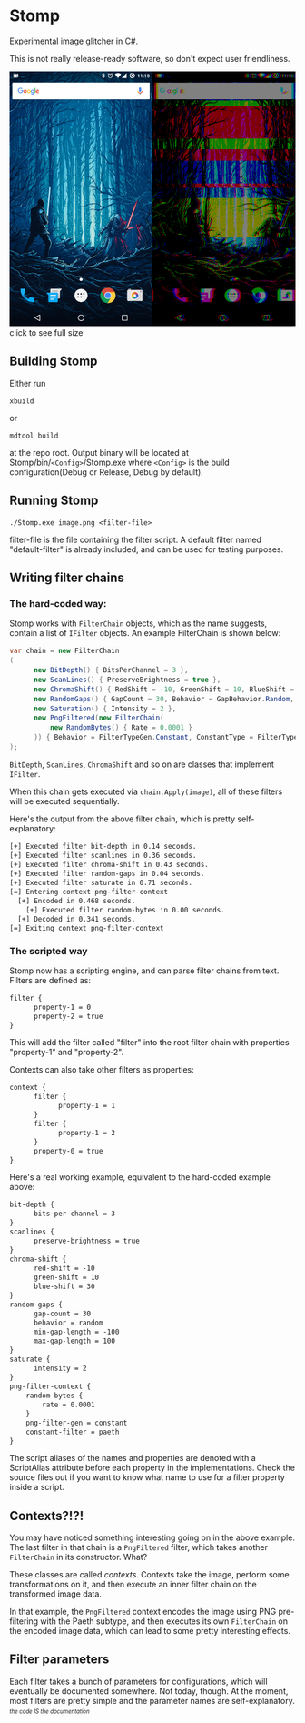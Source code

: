# Stomp
Experimental image glitcher in C#.

This is not really release-ready software, so don't expect user friendliness.

[![comparison preview](https://raw.githubusercontent.com/hexafluoride/Stomp/master/comparison-small.jpg)](https://raw.githubusercontent.com/hexafluoride/Stomp/master/comparison.png)
click to see full size

## Building Stomp
Either run
```
xbuild
```
or
```
mdtool build
```
at the repo root. Output binary will be located at Stomp/bin/`<Config>`/Stomp.exe where `<Config>` is the build configuration(Debug or Release, Debug by default).

## Running Stomp
```
./Stomp.exe image.png <filter-file>
```

filter-file is the file containing the filter script. A default filter named "default-filter" is already included, and can be used for testing purposes.

## Writing filter chains
### The hard-coded way:

Stomp works with `FilterChain` objects, which as the name suggests, contain a list of `IFilter` objects. An example FilterChain is shown below:

```cs
var chain = new FilterChain
(
      new BitDepth() { BitsPerChannel = 3 },
      new ScanLines() { PreserveBrightness = true },
      new ChromaShift() { RedShift = -10, GreenShift = 10, BlueShift = 30 },
      new RandomGaps() { GapCount = 30, Behavior = GapBehavior.Random, MinGapLength = -100, MaxGapLength = 100 },
      new Saturation() { Intensity = 2 },
      new PngFiltered(new FilterChain(
          new RandomBytes() { Rate = 0.0001 }
      )) { Behavior = FilterTypeGen.Constant, ConstantType = FilterType.Paeth }
);
```

`BitDepth`, `ScanLines`, `ChromaShift` and so on are classes that implement `IFilter`.

When this chain gets executed via `chain.Apply(image)`, all of these filters will be executed sequentially.

Here's the output from the above filter chain, which is pretty self-explanatory:

```
[+] Executed filter bit-depth in 0.14 seconds.
[+] Executed filter scanlines in 0.36 seconds.
[+] Executed filter chroma-shift in 0.43 seconds.
[+] Executed filter random-gaps in 0.04 seconds.
[+] Executed filter saturate in 0.71 seconds.
[=] Entering context png-filter-context
  [+] Encoded in 0.468 seconds.
    [+] Executed filter random-bytes in 0.00 seconds.
  [+] Decoded in 0.341 seconds.
[=] Exiting context png-filter-context
```

### The scripted way
Stomp now has a scripting engine, and can parse filter chains from text.
Filters are defined as:
```
filter {
      property-1 = 0
      property-2 = true
}
```
This will add the filter called "filter" into the root filter chain with properties "property-1" and "property-2".

Contexts can also take other filters as properties:
```
context {
      filter {
            property-1 = 1
      }
      filter {
            property-1 = 2
      }
      property-0 = true
}
```

Here's a real working example, equivalent to the hard-coded example above:
```
bit-depth {
      bits-per-channel = 3
}
scanlines {
      preserve-brightness = true
}
chroma-shift {
      red-shift = -10
      green-shift = 10
      blue-shift = 30
}
random-gaps {
      gap-count = 30
      behavior = random
      min-gap-length = -100
      max-gap-length = 100
}
saturate {
      intensity = 2
}
png-filter-context {
    random-bytes {
        rate = 0.0001
    }
    png-filter-gen = constant
    constant-filter = paeth
}
```

The script aliases of the names and properties are denoted with a ScriptAlias attribute before each property in the implementations. Check the source files out if you want to know what name to use for a filter property inside a script.

## Contexts?!?!
You may have noticed something interesting going on in the above example. The last filter in that chain is a `PngFiltered` filter, which takes another `FilterChain` in its constructor. What?

These classes are called _contexts_. Contexts take the image, perform some transformations on it, and then execute an inner filter chain on the transformed image data.

In that example, the `PngFiltered` context encodes the image using PNG pre-filtering with the Paeth subtype, and then executes its own `FilterChain` on the encoded image data, which can lead to some pretty interesting effects. 

## Filter parameters
Each filter takes a bunch of parameters for configurations, which will eventually be documented somewhere. Not today, though. At the moment, most filters are pretty simple and the parameter names are self-explanatory. <sup><sub>_the code IS the documentation_</sup></sub>
